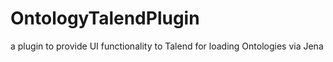 OntologyTalendPlugin
====================

a plugin to provide UI functionality to Talend for loading Ontologies via Jena